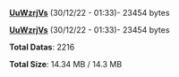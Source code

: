 [**UuWzrjVs**](/data/UuWzrjVs.txt) (30/12/22 - 01:33)- 23454 bytes

[**UuWzrjVs**](/data/UuWzrjVs.txt) (30/12/22 - 01:33)- 23454 bytes

**Total Datas**: 2216

**Total Size**: 14.34 MB / 14.3 MB